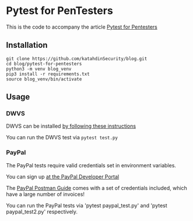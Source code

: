 # Pytest for PenTesters

This is the code to accompany the article [Pytest for Pentesters](https://www.katahdinsecurity.com/blog/pytest-for-pentesters)

## Installation


```
git clone https://github.com/katahdinSecurity/blog.git
cd blog/pytest-for-pentesters
python3 -m venv blog_venv
pip3 install -r requirements.txt
source blog_venv/bin/activate
```

## Usage


### DWVS

DWVS can be installed [by following these instructions](https://github.com/snoopysecurity/dvws-node)

You can run the DWVS test via `pytest test.py`

### PayPal

The PayPal tests require valid credentials set in environment variables. 

You can sign up [at the PayPal Developer Portal](https://developer.paypal.com/home)

The [PayPal Postman Guide](https://developer.paypal.com/api/rest/postman/) comes with a set of credentials included, which have a large number of invoices!

You can run the PayPal tests via 'pytest paypal_test.py' and 'pytest paypal_test2.py' respectively.

